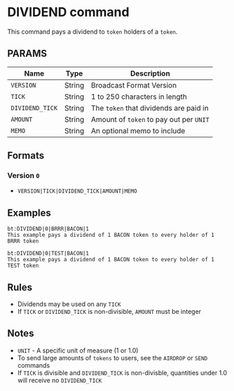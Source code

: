 # DIVIDEND command
This command pays a dividend to `token` holders of a `token`.

## PARAMS
| Name            | Type   | Description                             |
| --------------- | ------ | --------------------------------------- |
| `VERSION`       | String | Broadcast Format Version                |
| `TICK`          | String | 1 to 250 characters in length           |
| `DIVIDEND_TICK` | String | The `token` that dividends are paid in  |
| `AMOUNT`        | String | Amount of `token` to pay out per `UNIT` |
| `MEMO`          | String | An optional memo to include             |

## Formats

### Version `0`
- `VERSION|TICK|DIVIDEND_TICK|AMOUNT|MEMO`

## Examples
```
bt:DIVIDEND|0|BRRR|BACON|1
This example pays a dividend of 1 BACON token to every holder of 1 BRRR token
```

```
bt:DIVIDEND|0|TEST|BACON|1
This example pays a dividend of 1 BACON token to every holder of 1 TEST token
```

## Rules
- Dividends may be used on any `TICK` 
- If `TICK` or `DIVIDEND_TICK` is non-divisible, `AMOUNT` must be integer

## Notes
- `UNIT` - A specific unit of measure (1 or 1.0)
- To send large amounts of `tokens` to users, see the `AIRDROP` or `SEND` commands
- If `TICK` is divisible and `DIVIDEND_TICK` is non-divisble, quantities under 1.0 will receive no `DIVIDEND_TICK`
